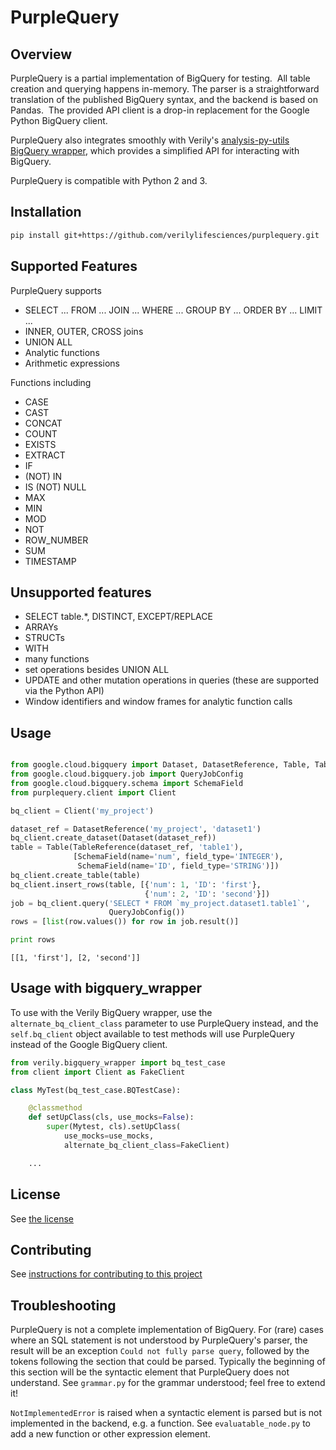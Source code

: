 # PurpleQuery

## Overview

PurpleQuery is a partial implementation of BigQuery for testing.  All
table creation and querying happens in-memory.  The parser is a straightforward
translation of the published BigQuery syntax, and the backend is based on
Pandas.  The provided API client is a drop-in replacement for the Google Python
BigQuery client.

PurpleQuery also integrates smoothly with Verily's [analysis-py-utils BigQuery
wrapper](https://github.com/verilylifesciences/analysis-py-utils/tree/master/verily/bigquery_wrapper),
which provides a simplified API for interacting with BigQuery.

PurpleQuery is compatible with Python 2 and 3.

## Installation

```sh
pip install git+https://github.com/verilylifesciences/purplequery.git
```

## Supported Features
PurpleQuery supports
- SELECT ... FROM ... JOIN ... WHERE ... GROUP BY ... ORDER BY ... LIMIT ...
- INNER, OUTER, CROSS joins
- UNION ALL
- Analytic functions
- Arithmetic expressions

Functions including
- CASE
- CAST
- CONCAT
- COUNT
- EXISTS
- EXTRACT
- IF
- (NOT) IN
- IS (NOT) NULL
- MAX
- MIN
- MOD
- NOT
- ROW\_NUMBER
- SUM
- TIMESTAMP

## Unsupported features
- SELECT table.\*, DISTINCT, EXCEPT/REPLACE
- ARRAYs
- STRUCTs
- WITH
- many functions
- set operations besides UNION ALL
- UPDATE and other mutation operations in queries (these are supported via the
  Python API)
- Window identifiers and window frames for analytic function calls

## Usage

```python

from google.cloud.bigquery import Dataset, DatasetReference, Table, TableReference
from google.cloud.bigquery.job import QueryJobConfig
from google.cloud.bigquery.schema import SchemaField
from purplequery.client import Client

bq_client = Client('my_project')

dataset_ref = DatasetReference('my_project', 'dataset1')
bq_client.create_dataset(Dataset(dataset_ref))
table = Table(TableReference(dataset_ref, 'table1'),
              [SchemaField(name='num', field_type='INTEGER'),
               SchemaField(name='ID', field_type='STRING')])
bq_client.create_table(table)
bq_client.insert_rows(table, [{'num': 1, 'ID': 'first'},
                              {'num': 2, 'ID': 'second'}])
job = bq_client.query('SELECT * FROM `my_project.dataset1.table1`',
                      QueryJobConfig())
rows = [list(row.values()) for row in job.result()]

print rows
```

```
[[1, 'first'], [2, 'second']]
```

## Usage with bigquery\_wrapper

To use with the Verily BigQuery wrapper, use the `alternate_bq_client_class`
parameter to use PurpleQuery instead, and the `self.bq_client` object available
to test methods will use PurpleQuery instead of the Google BigQuery client.


```python
from verily.bigquery_wrapper import bq_test_case
from client import Client as FakeClient

class MyTest(bq_test_case.BQTestCase):

    @classmethod
    def setUpClass(cls, use_mocks=False):
        super(Mytest, cls).setUpClass(
            use_mocks=use_mocks,
            alternate_bq_client_class=FakeClient)

    ...
```

## License

See [the license](LICENSE)

## Contributing

See [instructions for contributing to this project](CONTRIBUTING.md)

## Troubleshooting

PurpleQuery is not a complete implementation of BigQuery.  For (rare) cases
where an SQL statement is not understood by PurpleQuery's parser, the result
will be an exception `Could not fully parse query`, followed by the tokens
following the section that could be parsed.  Typically the beginning of this
section will be the syntactic element that PurpleQuery does not understand.
See `grammar.py` for the grammar understood; feel free to extend it!

`NotImplementedError` is raised when a syntactic element is parsed but is
not implemented in the backend, e.g. a function.  See `evaluatable_node.py` to
add a new function or other expression element.
